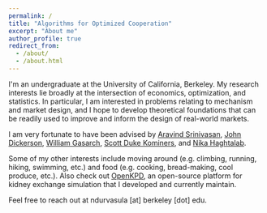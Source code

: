 ```yaml
---
permalink: /
title: "Algorithms for Optimized Cooperation"
excerpt: "About me"
author_profile: true
redirect_from: 
  - /about/
  - /about.html
---
```


I'm an undergraduate at the University of California, Berkeley. My research interests lie broadly at the intersection of economics, optimization, and statistics. In particular, I am interested in problems relating to mechanism and market design, and I hope to develop theoretical foundations that can be readily used to improve and inform the design of real-world markets.

I am very fortunate to have been advised by [Aravind Srinivasan](http://www.cs.umd.edu/~srin/), [John Dickerson](http://jpdickerson.com/), [William Gasarch](https://www.cs.umd.edu/users/gasarch/), [Scott Duke Kominers](http://scottkom.com/), and [Nika Haghtalab](https://people.eecs.berkeley.edu/~nika/). 

Some of my other interests include moving around (e.g. climbing, running, hiking, swimming, etc.) and food (e.g. cooking, bread-making, cool produce, etc.). Also check out [OpenKPD](https://openkpd.org), an open-source platform for kidney exchange simulation that I developed and currently maintain.

Feel free to reach out at ndurvasula [at] berkeley [dot] edu.



















